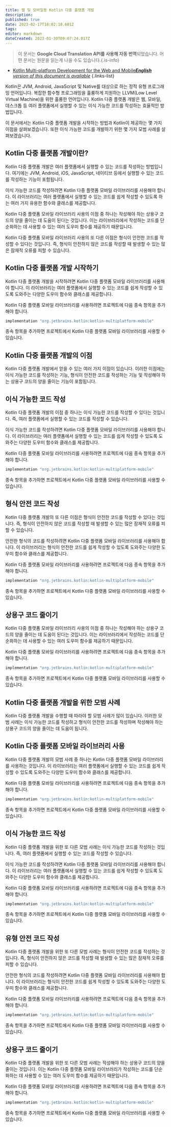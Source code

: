 ```yaml
---
title: 웹 및 모바일용 Kotlin 다중 플랫폼 개발
description: 
published: true
date: 2023-02-17T18:02:18.601Z
tags: 
editor: markdown
dateCreated: 2023-01-30T09:07:24.017Z
---
```


> 이 문서는 **Google Cloud Translation API를 사용해 자동 번역**되었습니다.
어떤 문서는 원문을 읽는게 나을 수도 있습니다.{.is-info}
- [Kotlin Multi-platform Development for the Web and Mobile***English** version of this document is available*](/en/Knowledge-base/Kotlin/kotlin-multi-platform-development-for-the-web-and-mobile)
{.links-list}


Kotlin은 JVM, Android, JavaScript 및 Native를 대상으로 하는 정적 유형 프로그래밍 언어입니다. 복잡한 함수형 프로그래밍을 훌륭하게 지원하는 LLVM(Low Level Virtual Machine)을 위한 훌륭한 언어입니다. Kotlin 다중 플랫폼 개발은 웹, 모바일, 데스크톱 등 여러 플랫폼에서 실행할 수 있는 이식 가능한 코드를 작성하는 효율적인 방법입니다.

이 문서에서는 Kotlin 다중 플랫폼 개발을 시작하는 방법과 Kotlin이 제공하는 몇 가지 이점을 살펴보겠습니다. 또한 이식 가능한 코드를 개발하기 위한 몇 가지 모범 사례를 살펴보겠습니다.

## Kotlin 다중 플랫폼 개발이란?

Kotlin 다중 플랫폼 개발은 여러 플랫폼에서 실행할 수 있는 코드를 작성하는 방법입니다. 여기에는 JVM, Android, iOS, JavaScript, 네이티브 등에서 실행할 수 있는 코드를 작성하는 기능이 포함됩니다.

이식 가능한 코드를 작성하려면 Kotlin 다중 플랫폼 모바일 라이브러리를 사용해야 합니다. 이 라이브러리는 여러 플랫폼에서 실행할 수 있는 코드를 쉽게 작성할 수 있도록 하는 여러 가지 유용한 함수와 클래스를 제공합니다.

Kotlin 다중 플랫폼 모바일 라이브러리 사용의 이점 중 하나는 작성해야 하는 상용구 코드의 양을 줄이는 데 도움이 된다는 것입니다. 이는 라이브러리에서 작성하는 코드를 단순화하는 데 사용할 수 있는 여러 도우미 함수를 제공하기 때문입니다.

Kotlin 다중 플랫폼 모바일 라이브러리 사용의 또 다른 이점은 형식이 안전한 코드를 작성할 수 있다는 것입니다. 즉, 형식이 안전하지 않은 코드를 작성할 때 발생할 수 있는 많은 잠재적 오류를 피할 수 있습니다.

## Kotlin 다중 플랫폼 개발 시작하기

Kotlin 다중 플랫폼 개발을 시작하려면 Kotlin 다중 플랫폼 모바일 라이브러리를 사용해야 합니다. 이 라이브러리는 여러 플랫폼에서 실행할 수 있는 코드를 쉽게 작성할 수 있도록 도와주는 다양한 도우미 함수와 클래스를 제공합니다.

Kotlin 다중 플랫폼 모바일 라이브러리를 사용하려면 프로젝트에 다음 종속 항목을 추가해야 합니다.

```groovy
implementation "org.jetbrains.kotlin:kotlin-multiplatform-mobile"
```

종속 항목을 추가하면 프로젝트에서 Kotlin 다중 플랫폼 모바일 라이브러리를 사용할 수 있습니다.

## Kotlin 다중 플랫폼 개발의 이점

Kotlin 다중 플랫폼 개발에서 얻을 수 있는 여러 가지 이점이 있습니다. 이러한 이점에는 이식 가능한 코드를 작성하는 기능, 형식이 안전한 코드를 작성하는 기능 및 작성해야 하는 상용구 코드의 양을 줄이는 기능이 포함됩니다.

## 이식 가능한 코드 작성

Kotlin 다중 플랫폼 개발의 이점 중 하나는 이식 가능한 코드를 작성할 수 있다는 것입니다. 즉, 여러 플랫폼에서 실행할 수 있는 코드를 작성할 수 있습니다.

이식 가능한 코드를 작성하려면 Kotlin 다중 플랫폼 모바일 라이브러리를 사용해야 합니다. 이 라이브러리는 여러 플랫폼에서 실행할 수 있는 코드를 쉽게 작성할 수 있도록 도와주는 다양한 도우미 함수와 클래스를 제공합니다.

Kotlin 다중 플랫폼 모바일 라이브러리를 사용하려면 프로젝트에 다음 종속 항목을 추가해야 합니다.

```groovy
implementation "org.jetbrains.kotlin:kotlin-multiplatform-mobile"
```

종속 항목을 추가하면 프로젝트에서 Kotlin 다중 플랫폼 모바일 라이브러리를 사용할 수 있습니다.

## 형식 안전 코드 작성

Kotlin 다중 플랫폼 개발의 또 다른 이점은 형식이 안전한 코드를 작성할 수 있다는 것입니다. 즉, 형식이 안전하지 않은 코드를 작성할 때 발생할 수 있는 많은 잠재적 오류를 피할 수 있습니다.

안전한 형식의 코드를 작성하려면 Kotlin 다중 플랫폼 모바일 라이브러리를 사용해야 합니다. 이 라이브러리는 형식이 안전한 코드를 쉽게 작성할 수 있도록 도와주는 다양한 도우미 함수와 클래스를 제공합니다.

Kotlin 다중 플랫폼 모바일 라이브러리를 사용하려면 프로젝트에 다음 종속 항목을 추가해야 합니다.

```groovy
implementation "org.jetbrains.kotlin:kotlin-multiplatform-mobile"
```

종속 항목을 추가하면 프로젝트에서 Kotlin 다중 플랫폼 모바일 라이브러리를 사용할 수 있습니다.

## 상용구 코드 줄이기

Kotlin 다중 플랫폼 모바일 라이브러리 사용의 이점 중 하나는 작성해야 하는 상용구 코드의 양을 줄이는 데 도움이 된다는 것입니다. 이는 라이브러리에서 작성하는 코드를 단순화하는 데 사용할 수 있는 여러 도우미 함수를 제공하기 때문입니다.

Kotlin 다중 플랫폼 모바일 라이브러리를 사용하려면 프로젝트에 다음 종속 항목을 추가해야 합니다.

```groovy
implementation "org.jetbrains.kotlin:kotlin-multiplatform-mobile"
```

종속 항목을 추가하면 프로젝트에서 Kotlin 다중 플랫폼 모바일 라이브러리를 사용할 수 있습니다.

## Kotlin 다중 플랫폼 개발을 위한 모범 사례

Kotlin 다중 플랫폼 개발을 수행할 때 따라야 할 모범 사례가 많이 있습니다. 이러한 모범 사례는 이식 가능한 코드를 작성하고 형식이 안전한 코드를 작성하며 작성해야 하는 상용구 코드의 양을 줄이는 데 도움이 됩니다.

## Kotlin 다중 플랫폼 모바일 라이브러리 사용

Kotlin 다중 플랫폼 개발의 모범 사례 중 하나는 Kotlin 다중 플랫폼 모바일 라이브러리를 사용하는 것입니다. 이 라이브러리는 여러 플랫폼에서 실행할 수 있는 코드를 쉽게 작성할 수 있도록 도와주는 다양한 도우미 함수와 클래스를 제공합니다.

Kotlin 다중 플랫폼 모바일 라이브러리를 사용하려면 프로젝트에 다음 종속 항목을 추가해야 합니다.

```groovy
implementation "org.jetbrains.kotlin:kotlin-multiplatform-mobile"
```

종속 항목을 추가하면 프로젝트에서 Kotlin 다중 플랫폼 모바일 라이브러리를 사용할 수 있습니다.

## 이식 가능한 코드 작성

Kotlin 다중 플랫폼 개발을 위한 또 다른 모범 사례는 이식 가능한 코드를 작성하는 것입니다. 즉, 여러 플랫폼에서 실행할 수 있는 코드를 작성할 수 있습니다.

이식 가능한 코드를 작성하려면 Kotlin 다중 플랫폼 모바일 라이브러리를 사용해야 합니다. 이 라이브러리는 여러 플랫폼에서 실행할 수 있는 코드를 쉽게 작성할 수 있도록 도와주는 다양한 도우미 함수와 클래스를 제공합니다.

Kotlin 다중 플랫폼 모바일 라이브러리를 사용하려면 프로젝트에 다음 종속 항목을 추가해야 합니다.

```groovy
implementation "org.jetbrains.kotlin:kotlin-multiplatform-mobile"
```

종속 항목을 추가하면 프로젝트에서 Kotlin 다중 플랫폼 모바일 라이브러리를 사용할 수 있습니다.

## 유형 안전 코드 작성

Kotlin 다중 플랫폼 개발을 위한 또 다른 모범 사례는 형식이 안전한 코드를 작성하는 것입니다. 즉, 형식이 안전하지 않은 코드를 작성할 때 발생할 수 있는 많은 잠재적 오류를 피할 수 있습니다.

안전한 형식의 코드를 작성하려면 Kotlin 다중 플랫폼 모바일 라이브러리를 사용해야 합니다. 이 라이브러리는 형식이 안전한 코드를 쉽게 작성할 수 있도록 도와주는 다양한 도우미 함수와 클래스를 제공합니다.

Kotlin 다중 플랫폼 모바일 라이브러리를 사용하려면 프로젝트에 다음 종속 항목을 추가해야 합니다.

```groovy
implementation "org.jetbrains.kotlin:kotlin-multiplatform-mobile"
```

종속 항목을 추가하면 프로젝트에서 Kotlin 다중 플랫폼 모바일 라이브러리를 사용할 수 있습니다.

## 상용구 코드 줄이기

Kotlin 다중 플랫폼 개발을 위한 또 다른 모범 사례는 작성해야 하는 상용구 코드의 양을 줄이는 것입니다. 이는 Kotlin 다중 플랫폼 모바일 라이브러리가 작성하는 코드를 단순화하는 데 사용할 수 있는 여러 도우미 함수를 제공하기 때문입니다.

Kotlin 다중 플랫폼 모바일 라이브러리를 사용하려면 프로젝트에 다음 종속 항목을 추가해야 합니다.

```groovy
implementation "org.jetbrains.kotlin:kotlin-multiplatform-mobile"
```

종속 항목을 추가하면 프로젝트에서 Kotlin 다중 플랫폼 모바일 라이브러리를 사용할 수 있습니다.